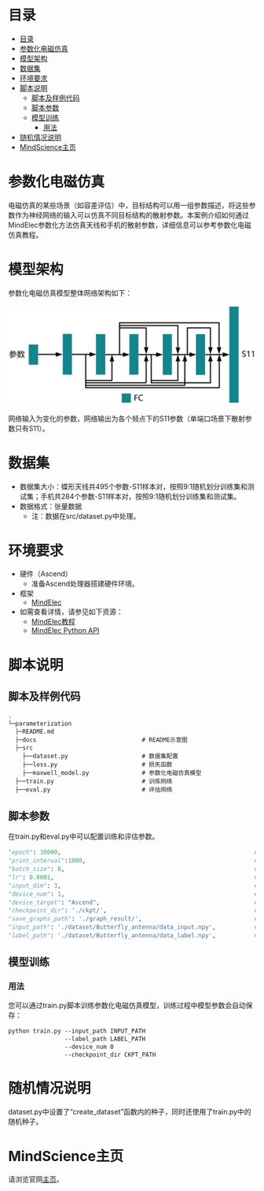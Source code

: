 # 目录

- [目录](#目录)
- [参数化电磁仿真](#参数化电磁仿真)
- [模型架构](#模型架构)
- [数据集](#数据集)
- [环境要求](#环境要求)
- [脚本说明](#脚本说明)
    - [脚本及样例代码](#脚本及样例代码)
    - [脚本参数](#脚本参数)
    - [模型训练](#模型训练)
        - [用法](#用法)
- [随机情况说明](#随机情况说明)
- [MindScience主页](#mindscience主页)

# 参数化电磁仿真

电磁仿真的某些场景（如容差评估）中，目标结构可以用一组参数描述，将这些参数作为神经网络的输入可以仿真不同目标结构的散射参数。本案例介绍如何通过MindElec参数化方法仿真天线和手机的散射参数，详细信息可以参考参数化电磁仿真教程。

# 模型架构

参数化电磁仿真模型整体网络架构如下：

![network_architecture](./docs/network_architecture_ch.jpg)

网络输入为变化的参数，网络输出为各个频点下的S11参数（单端口场景下散射参数只有S11）。

# 数据集

- 数据集大小：蝶形天线共495个参数-S11样本对，按照9:1随机划分训练集和测试集；手机共284个参数-S11样本对，按照9:1随机划分训练集和测试集。
- 数据格式：张量数据
    - 注：数据在src/dataset.py中处理。

# 环境要求

- 硬件（Ascend）
    - 准备Ascend处理器搭建硬件环境。
- 框架
    - [MindElec](https://gitee.com/mindspore/mindscience/tree/master/MindElec)
- 如需查看详情，请参见如下资源：
    - [MindElec教程](https://www.mindspore.cn/mindscience/docs/zh-CN/master/mindelec/intro_and_install.html)
    - [MindElec Python API](https://www.mindspore.cn/mindscience/docs/zh-CN/master/mindelec.html)

# 脚本说明

## 脚本及样例代码

```path
.
└─parameterization
  ├─README.md
  ├─docs                              # README示意图
  ├─src
    ├──dataset.py                     # 数据集配置
    ├──loss.py                        # 损失函数
    ├──maxwell_model.py               # 参数化电磁仿真模型
  ├──train.py                         # 训练网络
  ├──eval.py                          # 评估网络
```

## 脚本参数

在train.py和eval.py中可以配置训练和评估参数。

```python
"epoch": 10000,                                                       # 训练轮数
"print_interval":1000,                                                # 评估间隔
"batch_size": 8,                                                      # batch_size
"lr": 0.0001,                                                         # 基础学习率
"input_dim": 3,                                                       # 参数维度
"device_num": 1,                                                      # 在该设备训练
"device_target": "Ascend",                                            # 设备名称Ascend GPU
"checkpoint_dir": './ckpt/',                                          # checkpoint保存路径
"save_graphs_path": './graph_result/',                                # 计算图保存路径
"input_path": './dataset/Butterfly_antenna/data_input.npy',           # 输入参数数据集路径
"label_path": './dataset/Butterfly_antenna/data_label.npy',           # 输出S11数据集路径
```

## 模型训练

### 用法

您可以通过train.py脚本训练参数化电磁仿真模型，训练过程中模型参数会自动保存：

```shell
python train.py --input_path INPUT_PATH
                --label_path LABEL_PATH
                --device_num 0
                --checkpoint_dir CKPT_PATH
```

# 随机情况说明

dataset.py中设置了“create_dataset”函数内的种子，同时还使用了train.py中的随机种子。

# MindScience主页

请浏览官网[主页](https://gitee.com/mindspore/mindscience)。
